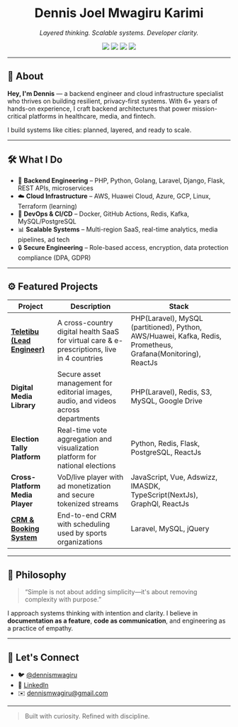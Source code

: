 <h1 align="center">Dennis Joel Mwagiru Karimi</h1>
<p align="center">
  <em>Layered thinking. Scalable systems. Developer clarity.</em>
</p>

<p align="center">
  <img src="https://img.shields.io/badge/Backend-PHP%20%7C%20Python-blue?style=flat-square" />
  <img src="https://img.shields.io/badge/Frameworks-Laravel%20%7C%20Django%20%7C%20Vue-green?style=flat-square" />
  <img src="https://img.shields.io/badge/Cloud-AWS%20%7C%20Huawei%20Cloud%20%7C%20GCP-orange?style=flat-square" />
  <img src="https://img.shields.io/badge/DevOps-CI%2FCD%20%7C%20Docker%20%7C%20Kafka-yellow?style=flat-square" />
</p>

---

## 👋 About

**Hey, I'm Dennis** — a backend engineer and cloud infrastructure specialist who thrives on building resilient, privacy-first systems. With 6+ years of hands-on experience, I craft backend architectures that power mission-critical platforms in healthcare, media, and fintech.

I build systems like cities: planned, layered, and ready to scale.

---

## 🛠️ What I Do

- 🚀 **Backend Engineering** – PHP, Python, Golang, Laravel, Django, Flask, REST APIs, microservices
- ☁️ **Cloud Infrastructure** – AWS, Huawei Cloud, Azure, GCP, Linux, Terraform (learning)
- 🔁 **DevOps & CI/CD** – Docker, GitHub Actions, Redis, Kafka, MySQL/PostgreSQL
- 📊 **Scalable Systems** – Multi-region SaaS, real-time analytics, media pipelines, ad tech
- 🔒 **Secure Engineering** – Role-based access, encryption, data protection compliance (DPA, GDPR)

---

## ⚙️ Featured Projects

| Project                                                                     | Description | Stack                                                                                                         |
|-----------------------------------------------------------------------------|-------------|---------------------------------------------------------------------------------------------------------------|
| [**Teletibu (Lead Engineer)**](https://teletibu.com)                        | A cross-country digital health SaaS for virtual care & e-prescriptions, live in 4 countries | PHP(Laravel), MySQL (partitioned), Python, AWS/Huawei, Kafka, Redis, Prometheus, Grafana(Monitoring), ReactJs |
| **Digital Media Library**                                                   | Secure asset management for editorial images, audio, and videos across departments | PHP(Laravel), Redis, S3, MySQL, Google Drive                                                                  |
| **Election Tally Platform**                                                 | Real-time vote aggregation and visualization platform for national elections | Python, Redis, Flask, PostgreSQL, ReactJs                                                                     |
| **Cross-Platform Media Player**                                             | VoD/live player with ad monetization and secure tokenized streams | JavaScript, Vue, Adswizz, IMASDK, TypeScript(NextJs), GraphQl, ReactJs                                        |
| [**CRM & Booking System**](https://agakhansportsclub.rianadevelopment.com/) | End-to-end CRM with scheduling used by sports organizations | Laravel, MySQL, jQuery                                                                                        |

---

## 🧠 Philosophy

> “Simple is not about adding simplicity—it's about removing complexity with purpose.”

I approach systems thinking with intention and clarity. I believe in **documentation as a feature**, **code as communication**, and engineering as a practice of empathy.

---

## 🔗 Let's Connect

- 🐦 [@dennismwagiru](https://twitter.com/dennismwagiru)
- 💼 [LinkedIn](https://linkedin.com/in/dennismwagiru)
- ✉️ [dennismwagiru@gmail.com](mailto:dennismwagiru@gmail.com)

---

> Built with curiosity. Refined with discipline.
